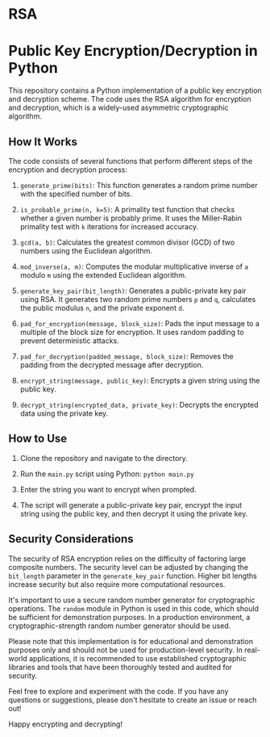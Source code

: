 # RSA
# Public Key Encryption/Decryption in Python

This repository contains a Python implementation of a public key encryption and decryption scheme. The code uses the RSA algorithm for encryption and decryption, which is a widely-used asymmetric cryptographic algorithm.

## How It Works

The code consists of several functions that perform different steps of the encryption and decryption process:

1. `generate_prime(bits)`: This function generates a random prime number with the specified number of bits.

2. `is_probable_prime(n, k=5)`: A primality test function that checks whether a given number is probably prime. It uses the Miller-Rabin primality test with `k` iterations for increased accuracy.

3. `gcd(a, b)`: Calculates the greatest common divisor (GCD) of two numbers using the Euclidean algorithm.

4. `mod_inverse(a, m)`: Computes the modular multiplicative inverse of `a` modulo `m` using the extended Euclidean algorithm.

5. `generate_key_pair(bit_length)`: Generates a public-private key pair using RSA. It generates two random prime numbers `p` and `q`, calculates the public modulus `n`, and the private exponent `d`.

6. `pad_for_encryption(message, block_size)`: Pads the input message to a multiple of the block size for encryption. It uses random padding to prevent deterministic attacks.

7. `pad_for_decryption(padded_message, block_size)`: Removes the padding from the decrypted message after decryption.

8. `encrypt_string(message, public_key)`: Encrypts a given string using the public key.

9. `decrypt_string(encrypted_data, private_key)`: Decrypts the encrypted data using the private key.

## How to Use

1. Clone the repository and navigate to the directory.

2. Run the `main.py` script using Python: `python main.py`

3. Enter the string you want to encrypt when prompted.

4. The script will generate a public-private key pair, encrypt the input string using the public key, and then decrypt it using the private key.

## Security Considerations

The security of RSA encryption relies on the difficulty of factoring large composite numbers. The security level can be adjusted by changing the `bit_length` parameter in the `generate_key_pair` function. Higher bit lengths increase security but also require more computational resources.

It's important to use a secure random number generator for cryptographic operations. The `random` module in Python is used in this code, which should be sufficient for demonstration purposes. In a production environment, a cryptographic-strength random number generator should be used.

Please note that this implementation is for educational and demonstration purposes only and should not be used for production-level security. In real-world applications, it is recommended to use established cryptographic libraries and tools that have been thoroughly tested and audited for security.

Feel free to explore and experiment with the code. If you have any questions or suggestions, please don't hesitate to create an issue or reach out!

Happy encrypting and decrypting!
